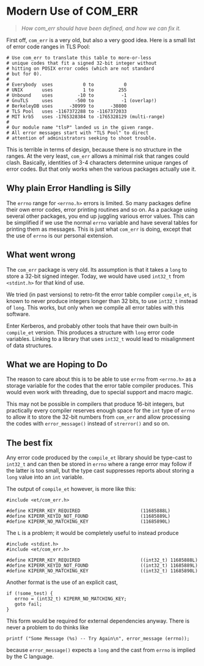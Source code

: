 # Modern Use of COM_ERR

> *How com_err should have been defined, and how we can fix it.*

First off, `com_err` is a very old, but also a very good idea.
Here is a small list of error code ranges in TLS Pool:

```
# Use com_err to translate this table to more-or-less
# unique codes that fit a signed 32-bit integer without
# hitting on POSIX error codes (which are not standard
# but for 0).
#
# Everybody  uses           0 to           0
# UNIX       uses           1 to         255
# Unbound    uses         -10 to          -1
# GnuTLS     uses        -500 to          -1 (overlap!)
# BerkeleyDB uses      -30999 to      -30800
# TLS Pool   uses -1167372288 to -1167372033
# MIT krb5   uses -1765328384 to -1765328129 (multi-range)
#
# Our module name "tlsP" landed us in the given range.
# All error messages start with "TLS Pool" to direct
# attention of administrators seeking to shoot trouble.
```

This is terrible in terms of design, because there is no
structure in the ranges.  At the very least, `com_err` allows
a minimal risk that ranges could clash.  Basically, identities
of 3-4 characters determine unique ranges of error codes. But
that only works when the various packages actually use it.


## Why plain Error Handling is Silly

The `errno` range for `<errno.h>` errors is limited.  So
many packages define their own error codes, error printing
routines and so on.  As a package using several other
packages, you end up juggling various error values.  This
can be simplified if we use the normal `errno` variable
and have several tables for printing them as messages.
This is just what `com_err` is doing, except that the use
of `errno` is our personal extension.


## What went wrong

The `com_err` package is very old.  Its assumption is that
it takes a `long` to store a 32-bit signed integer.  Today,
we would have used `int32_t` from `<stdint.h>` for that kind
of use.

We tried (in past versions) to retro-fit the error table
compiler `compile_et`, is known to never produce integers
longer than 32 bits, to use `int32_t` instead of `long`.
This works, but only when we compile all error tables with
this software.

Enter Kerberos, and probably other tools that have their
own built-in `compile_et` version.  This produces a
structure with `long` error code variables.  Linking to
a library that uses `int32_t` would lead to misalignment
of data structures.


## What we are Hoping to Do

The reason to care about this is to be able to use `errno`
from `<errno.h>` as a storage variable for the codes that
the error table compiler produces.  This would even work
with threading, due to special support and macro magic.

This may not be possible in compilers that produce 16-bit
integers, but practically every compiler reserves enough
space for the `int` type of `errno` to allow it to store
the 32-bit numbers from `com_err` and allow processing
the codes with `error_message()` instead of `strerror()`
and so on.


## The best fix

Any error code produced by the `compile_et` library should
be type-cast to `int32_t` and can then be stored in `errno`
where a range error may follow if the latter is too small,
but the type cast suppresses reports about storing a
`long` value into an `int` variable.

The output of `compile_et` however, is more like this:

```
#include <et/com_err.h>

#define KIPERR_KEY_REQUIRED                      (11685888L)
#define KIPERR_KEYID_NOT_FOUND                   (11685889L)
#define KIPERR_NO_MATCHING_KEY                   (11685890L)
```

The `L` is a problem; it would be completely useful to
instead produce

```
#include <stdint.h>
#include <et/com_err.h>

#define KIPERR_KEY_REQUIRED                      ((int32_t) 11685888L)
#define KIPERR_KEYID_NOT_FOUND                   ((int32_t) 11685889L)
#define KIPERR_NO_MATCHING_KEY                   ((int32_t) 11685890L)
```

Another format is the use of an explicit cast,

```
if (!some_test) {
   errno = (int32_t) KIPERR_NO_MATCHING_KEY;
   goto fail;
}
```

This form would be required for external dependencies anyway.
There is never a problem to do thinks like

```
printf ("Some Message (%s) -- Try Again\n", error_message (errno));
```

because `error_message()` expects a `long` and the cast from `errno`
is implied by the C language.

